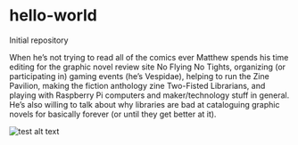 # hello-world
Initial repository

When he’s not trying to read all of the comics ever Matthew spends his time editing for the graphic novel review site No Flying No Tights, organizing (or participating in) gaming events (he’s Vespidae), helping to run the Zine Pavilion, making the fiction anthology zine Two-Fisted Librarians, and playing with Raspberry Pi computers and maker/technology stuff in general. He’s also willing to talk about why libraries are bad at cataloguing graphic novels for basically forever (or until they get better at it).

![test alt text](https://cdn.colorado.edu/static/brand-assets/live/images/cu-boulder-logo-text-black.svg "tool tip")
